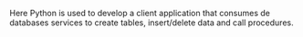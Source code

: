 Here Python is used to develop a client application that consumes de databases services to create tables, insert/delete data and call procedures.